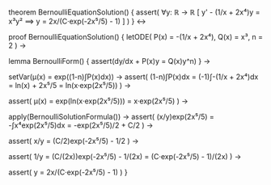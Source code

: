 theorem BernoulliEquationSolution() {
  assert(
    ∀y: ℝ → ℝ [ 
      y' - (1/x + 2x⁴)y = x³y² ⟹
      y = 2x/(C·exp(-2x⁵/5) - 1)
    ]
  )
} ↔

proof BernoulliEquationSolution() {
  letODE(
    P(x) = -(1/x + 2x⁴),
    Q(x) = x³,
    n = 2
  ) →
  
  lemma BernoulliForm() {
    assert(dy/dx + P(x)y = Q(x)y^n)
  } →
  
  setVar(μ(x) = exp((1-n)∫P(x)dx)) →
  assert(
    (1-n)∫P(x)dx = 
    (-1)∫-(1/x + 2x⁴)dx =
    ln(x) + 2x⁵/5 =
    ln(x·exp(2x⁵/5))
  ) →
  
  assert(
    μ(x) = exp(ln(x·exp(2x⁵/5))) =
    x·exp(2x⁵/5)
  ) →
  
  apply(BernoulliSolutionFormula()) →
  assert(
    (x/y)exp(2x⁵/5) = 
    -∫x⁴exp(2x⁵/5)dx =
    -exp(2x⁵/5)/2 + C/2
  ) →
  
  assert(
    x/y = (C/2)exp(-2x⁵/5) - 1/2
  ) →
  
  assert(
    1/y = (C/(2x))exp(-2x⁵/5) - 1/(2x) =
    (C·exp(-2x⁵/5) - 1)/(2x)
  ) →
  
  assert(
    y = 2x/(C·exp(-2x⁵/5) - 1)
  )
}
